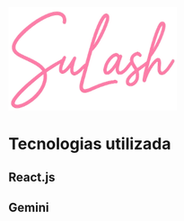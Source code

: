 <img width=300 src= "https://github.com/leckliss/sulash/blob/preview/src/assets/logos/Logo.png">

<h1>Tecnologias utilizada</h1>
<h2>React.js</h2>
<h2>Gemini</h2>
